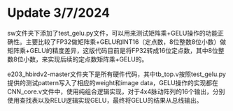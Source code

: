 # Update 3/7/2024
sw文件夹下添加了test_gelu.py文件，可以用来测试矩阵乘+GELU操作的功能正确性。主要比较了FP32做矩阵乘+GELU和INT16（定点数，8位整数8位小数）做矩阵乘+GELU的精度差异，这版代码目前是将FP32转成16位定点数，其中8位整数8位小数，来实现后续的定点数矩阵乘+GELU的。

e203_hbirdv2-master文件夹下是所有硬件代码，其中tb_top.v按照test_gelu.py提供的测试pattern写入了相应的weight和image data，GELU操作的实现都在CNN_core.v文件中，使用纯组合逻辑实现，对于4x4脉动阵列的16个输出，分别使用查找表以及RELU逻辑实现GELU，最终将GELU的结果从总线输出。